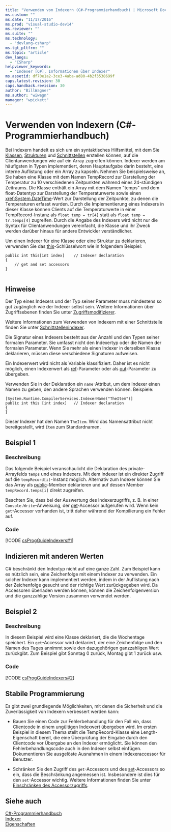 ```yaml
---
title: "Verwenden von Indexern (C#-Programmierhandbuch) | Microsoft Docs"
ms.custom: ""
ms.date: "11/17/2016"
ms.prod: "visual-studio-dev14"
ms.reviewer: ""
ms.suite: ""
ms.technology: 
  - "devlang-csharp"
ms.tgt_pltfrm: ""
ms.topic: "article"
dev_langs: 
  - "CSharp"
helpviewer_keywords: 
  - "Indexer [C#], Informationen über Indexer"
ms.assetid: df70e1a2-3ce3-4aba-ad80-4b2f3538699f
caps.latest.revision: 30
caps.handback.revision: 30
author: "BillWagner"
ms.author: "wiwagn"
manager: "wpickett"
---
```

# Verwenden von Indexern (C#-Programmierhandbuch)
Bei Indexern handelt es sich um ein syntaktisches Hilfsmittel, mit dem Sie [Klassen](../../../csharp/language-reference/keywords/class.md), [Strukturen](../../../csharp/language-reference/keywords/struct.md) und [Schnittstellen](../../../csharp/language-reference/keywords/interface.md) erstellen können, auf die Clientanwendungen wie auf ein Array zugreifen können.  Indexer werden am häufigsten in Typen implementiert, deren Hauptaufgabe darin besteht, eine interne Auflistung oder ein Array zu kapseln.  Nehmen Sie beispielsweise an, Sie haben eine Klasse mit dem Namen TempRecord zur Darstellung der Temperatur zu 10 verschiedenen Zeitpunkten während eines 24\-stündigen Zeitraums.  Die Klasse enthält ein Array mit dem Namen "temps" und dem float\-Datentyp zur Darstellung der Temperaturwerte sowie einen <xref:System.DateTime>\-Wert zur Darstellung der Zeitpunkte, zu denen die Temperaturen erfasst wurden.  Durch die Implementierung eines Indexers in dieser Klasse können Clients auf die Temperaturwerte in einer TempRecord\-Instanz als `float temp = tr[4]` statt als `float temp = tr.temps[4]` zugreifen.  Durch die Angabe des Indexers wird nicht nur die Syntax für Clientanwendungen vereinfacht, die Klasse und ihr Zweck werden darüber hinaus für andere Entwickler verständlicher.  
  
 Um einen Indexer für eine Klasse oder eine Struktur zu deklarieren, verwenden Sie das [this](../../../csharp/language-reference/keywords/this.md)\-Schlüsselwort wie in folgendem Beispiel:  
  
```  
public int this[int index]    // Indexer declaration  
{  
    // get and set accessors  
}  
  
```  
  
## Hinweise  
 Der Typ eines Indexers und der Typ seiner Parameter muss mindestens so gut zugänglich wie der Indexer selbst sein.  Weitere Informationen über Zugriffsebenen finden Sie unter [Zugriffsmodifizierer](../../../csharp/language-reference/keywords/access-modifiers.md).  
  
 Weitere Informationen zum Verwenden von Indexern mit einer Schnittstelle finden Sie unter [Schnittstellenindexer](../../../csharp/programming-guide/indexers/indexers-in-interfaces.md).  
  
 Die Signatur eines Indexers besteht aus der Anzahl und den Typen seiner formalen Parameter.  Sie umfasst nicht den Indexertyp oder die Namen der formalen Parameter.  Wenn Sie mehr als einen Indexer in derselben Klasse deklarieren, müssen diese verschiedene Signaturen aufweisen.  
  
 Ein Indexerwert wird nicht als Variable klassifiziert. Daher ist es nicht möglich, einen Indexerwert als [ref](../../../csharp/language-reference/keywords/ref.md)\-Parameter oder als [out](../../../csharp/language-reference/keywords/out.md)\-Parameter zu übergeben.  
  
 Verwenden Sie in der Deklaration ein `name`\-Attribut, um dem Indexer einen Namen zu geben, den andere Sprachen verwenden können.  Beispiele:  
  
```  
[System.Runtime.CompilerServices.IndexerName("TheItem")]  
public int this [int index]   // Indexer declaration  
{  
}  
```  
  
 Dieser Indexer hat den Namen `TheItem`.  Wird das Namensattribut nicht bereitgestellt, wird `Item` zum Standardnamen.  
  
## Beispiel 1  
  
### Beschreibung  
 Das folgende Beispiel veranschaulicht die Deklaration des private\-Arrayfelds `temps` und eines Indexers.  Mit dem Indexer ist ein direkter Zugriff auf die `tempRecord[i]`\-Instanz möglich.  Alternativ zum Indexer können Sie das Array als [public](../../../csharp/language-reference/keywords/public.md)\-Member deklarieren und auf dessen Member `tempRecord.temps[i]` direkt zugreifen.  
  
 Beachten Sie, dass bei der Auswertung des Indexerzugriffs, z. B. in einer `Console.Write`\-Anweisung, der [get](../../../csharp/language-reference/keywords/get.md)\-Accessor aufgerufen wird.  Wenn kein `get`\-Accessor vorhanden ist, tritt daher während der Kompilierung ein Fehler auf.  
  
### Code  
 [!CODE [csProgGuideIndexers#1](../CodeSnippet/VS_Snippets_VBCSharp/csProgGuideIndexers#1)]  
  
## Indizieren mit anderen Werten  
 C\# beschränkt den Indextyp nicht auf eine ganze Zahl.  Zum Beispiel kann es nützlich sein, eine Zeichenfolge mit einem Indexer zu verwenden.  Ein solcher Indexer kann implementiert werden, indem in der Auflistung nach der Zeichenfolge gesucht und der richtige Wert zurückgegeben wird.  Da Accessoren überladen werden können, können die Zeichenfolgenversion und die ganzzahlige Version zusammen verwendet werden.  
  
## Beispiel 2  
  
### Beschreibung  
 In diesem Beispiel wird eine Klasse deklariert, die die Wochentage speichert.  Ein `get`\-Accessor wird deklariert, der eine Zeichenfolge und den Namen des Tages annimmt sowie den dazugehörigen ganzzahligen Wert zurückgibt.  Zum Beispiel gibt Sonntag 0 zurück, Montag gibt 1 zurück usw.  
  
### Code  
 [!CODE [csProgGuideIndexers#2](../CodeSnippet/VS_Snippets_VBCSharp/csProgGuideIndexers#2)]  
  
## Stabile Programmierung  
 Es gibt zwei grundlegende Möglichkeiten, mit denen die Sicherheit und die Zuverlässigkeit von Indexern verbessert werden kann:  
  
-   Bauen Sie einen Code zur Fehlerbehandlung für den Fall ein, dass Clientcode in einem ungültigen Indexwert übergeben wird.  Im ersten Beispiel in diesem Thema stellt die TempRecord\-Klasse eine Length\-Eigenschaft bereit, die eine Überprüfung der Eingabe durch den Clientcode vor Übergabe an den Indexer ermöglicht.  Sie können den Fehlerbehandlungscode auch in den Indexer selbst einfügen.  Dokumentieren Sie ausgelöste Ausnahmen in einem Indexeraccessor für Benutzer.  
  
-   Schränken Sie den Zugriff des `get`\-Accessors und des [set](../../../csharp/language-reference/keywords/set.md)\-Accessors so ein, dass die Beschränkung angemessen ist.  Insbesondere ist dies für den `set`\-Accessor wichtig.  Weitere Informationen finden Sie unter [Einschränken des Accessorzugriffs](../../../csharp/programming-guide/classes-and-structs/restricting-accessor-accessibility.md).  
  
## Siehe auch  
 [C\#\-Programmierhandbuch](../../../csharp/programming-guide/index.md)   
 [Indexer](../../../csharp/programming-guide/indexers/index.md)   
 [Eigenschaften](../../../csharp/programming-guide/classes-and-structs/properties.md)